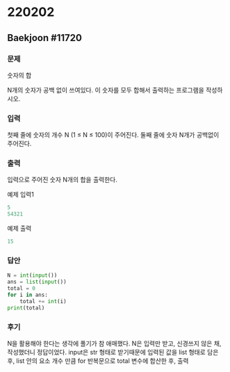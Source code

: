 # 220202



## Baekjoon \#11720



### 문제

숫자의 합

N개의 숫자가 공백 없이 쓰여있다. 이 숫자를 모두 합해서 출력하는 프로그램을 작성하시오.



### 입력

첫째 줄에 숫자의 개수 N (1 ≤ N ≤ 100)이 주어진다. 둘째 줄에 숫자 N개가 공백없이 주어진다.



### 출력

입력으로 주어진 숫자 N개의 합을 출력한다.



예제 입력1

```python
5
54321
```

예제 출력

```python
15
```



### 답안

```python
N = int(input())
ans = list(input())
total = 0
for i in ans:
    total += int(i)
print(total)
```



### 후기

N을 활용해야 한다는 생각에 풀기가 참 애매했다. N은 입력만 받고, 신경쓰지 않은 채, 작성했더니 정답이었다. input은 str 형태로 받기때문에 입력된 값을 list 형태로 담은 후, list 안의 요소 개수 만큼 for 반복문으로 total 변수에 합산한 후, 출력